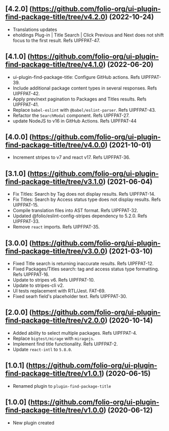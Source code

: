 ## [4.2.0] (https://github.com/folio-org/ui-plugin-find-package-title/tree/v4.2.0) (2022-10-24)

* Translations updates
* eholdings Plug-in | Title Search | Click Previous and Next does not shift focus to the first result. Refs UIPFPAT-47.

## [4.1.0] (https://github.com/folio-org/ui-plugin-find-package-title/tree/v4.1.0) (2022-06-20)

* ui-plugin-find-package-title: Configure GitHub actions. Refs UIPFPAT-39.
* Include additional package content types in several responses. Refs UIPFPAT-42.
* Apply prev/next pagination to Packages and Titles results. Refs UIPFPAT-41.
* Replace `babel-eslint` with `@babel/eslint-parser`. Refs UIPFPAT-43.
* Refactor the `SearchModal` component. Refs UIPFPAT-27.
* update NodeJS to v16 in GitHub Actions. Refs UIPFPAT-44

## [4.0.0] (https://github.com/folio-org/ui-plugin-find-package-title/tree/v4.0.0) (2021-10-01)

* Increment stripes to v7 and react v17. Refs UIPFPAT-36.

## [3.1.0] (https://github.com/folio-org/ui-plugin-find-package-title/tree/v3.1.0) (2021-06-04)

* Fix Titles: Search by Tag does not display results. Refs UIPFPAT-14.
* Fix Titles: Search by Access status type does not display results. Refs UIPFPAT-15.
* Compile translation files into AST format. Refs UIPFPAT-32.
* Updated @folio/eslint-config-stripes dependency to 5.2.0. Refs UIPFPAT-33.
* Remove `react` imports. Refs UIPFPAT-35.

## [3.0.0] (https://github.com/folio-org/ui-plugin-find-package-title/tree/v3.0.0) (2021-03-10)

* Fixed Title search is returning inaccurate results. Refs UIPFPAT-12.
* Fixed Packages/Titles search: tag and access status type formatting. Refs UIPFPAT-16.
* Update to stripes v6. Refs UIPFPAT-10.
* Update to stripes-cli v2.
* UI tests replacement with RTL/Jest. FAT-69.
* Fixed searh field's placeholder text. Refs UIPFPAT-30.

## [2.0.0] (https://github.com/folio-org/ui-plugin-find-package-title/tree/v2.0.0) (2020-10-14)

* Added ability to select multiple packages. Refs UIPFPAT-4.
* Replace `bigtest/mirage` with `miragejs`.
* Implement find title functionality. Refs UIPFPAT-2.
* Update `react-intl` to `5.8.0`.

## [1.0.1] (https://github.com/folio-org/ui-plugin-find-package-title/tree/v1.0.1) (2020-06-15)

* Renamed plugin to `plugin-find-package-title`

## [1.0.0] (https://github.com/folio-org/ui-plugin-find-package-title/tree/v1.0.0) (2020-06-12)

* New plugin created
